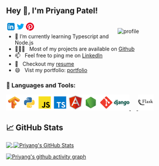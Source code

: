 ## Hey 👋, I'm Priyang Patel!
<a href='https://www.linkedin.com/in/priyang-patel-81658b199/'><img align='left' alt="linkedin" src="https://raw.githubusercontent.com/PRIYANG012/PRIYANG012/main/icons8-linkedin.svg" height='26px'/></a>
<a href='https://twitter.com/012Priyang'><img align='left' alt="twitter" src="https://raw.githubusercontent.com/PRIYANG012/PRIYANG012/main/icons8-twitter.svg" height='26px'/></a>
<a href='https://in.pinterest.com/priyangspatel12345/_created/'><img align='left' alt="twitter" src="https://raw.githubusercontent.com/PRIYANG012/PRIYANG012/main/icons8-pinterest (1).svg" height='26px'/></a>

<br>
<img align="right" alt="profile" src="https://priyang-patel.web.app/assets/Images/Priyang@4x.png" width="200px"/>

<!-- - 🔭 I’m currently working on  -->
- 🌱 I’m currently learning Typescript and Node.js
- 👨🏻‍💻 &nbsp; Most of my projects are available on [Github](https://github.com/PRIYANG012?tab=repositories)
- 📫 &nbsp; Feel free to ping me on [LinkedIn](https://www.linkedin.com/in/priyang-patel-81658b199/)
- 📝 &nbsp; Checkout my [resume](https://drive.google.com/file/d/1cLTAlxPL5bPAbH-3VrAQjnK_F7Ze1QgL/view)
- 😄 &nbsp; Vist my portfolio: [portfolio](https://priyang-patel.web.app/)

### 🔨 Languages and Tools:

<a href="https://www.tensorflow.org" target="_blank"> <img align="left" src="https://raw.githubusercontent.com/PRIYANG012/PRIYANG012/main/tensorflow.svg" alt="tensorflow" height="42px"/> </a> 
<a href="https://www.python.org" target="_blank"><img align="left" alt="Python" height ="42px" src="https://raw.githubusercontent.com/PRIYANG012/PRIYANG012/main/python.svg"></a>
<a href="https://developer.mozilla.org/en-US/docs/Web/JavaScript" target="_blank"> <img align="left" alt="JavaScript" height ="42px"  src="https://raw.githubusercontent.com/PRIYANG012/PRIYANG012/main/javascript.svg"> </a>
<a href="https://www.typescriptlang.org/" target="_blank"><img align="left" alt="Typescirpt" height ="42px" src="https://raw.githubusercontent.com/PRIYANG012/PRIYANG012/main/typescript.svg"></a>
<a href="https://angular.io/" target="_blank"> <img align="left" alt="angular" height ="42px" src="https://raw.githubusercontent.com/PRIYANG012/PRIYANG012/main/icons8-angularjs.svg"></a>
<a href="https://nodejs.org" target="_blank"><img align="left" alt="Node.js" height ="42px" src="https://raw.githubusercontent.com/PRIYANG012/PRIYANG012/main/node.svg"></a>
<a href="https://git-scm.com/" target="_blank"> <img src="https://raw.githubusercontent.com/PRIYANG012/PRIYANG012/main/git-scm.svg" align="left" alt="git" height='42px'/> </a>
<a href="https://www.djangoproject.com/" target="_blank"> <img src="https://raw.githubusercontent.com/PRIYANG012/PRIYANG012/main/icons8-django.svg" alt="django" height='42px'/> </a>
&nbsp;&nbsp;&nbsp;&nbsp;<a href="https://flask.palletsprojects.com/en/2.0.x/" target="_blank"> <img src="https://raw.githubusercontent.com/PRIYANG012/PRIYANG012/main/icons8-flask.svg" alt="flask" height='42px'/> </a>
<br>


## &#x1f4c8; GitHub Stats

<a href="https://github.com/PRIYANG012/PRIYANG012">
  <img align="center" src="https://github-readme-stats.vercel.app/api/top-langs/?username=PRIYANG012&hide=java,html,tex&title_color=ffffff&text_color=c9cacc&icon_color=2bbc8a&bg_color=1d1f21&langs_count=3" />
</a>
<a href="https://github.com/PRIYANG012/PRIYANG012">
  <img align="center" src="https://github-readme-stats.vercel.app/api?username=PRIYANG012&show_icons=true&line_height=27&count_private=true&title_color=ffffff&text_color=c9cacc&icon_color=2bbc8a&bg_color=1d1f21" alt="Priyang's GitHub Stats" />

[![Priyang's github activity graph](https://activity-graph.herokuapp.com/graph?username=PRIYANG012&bg_color=fffff0&color=708090&line=24292e&point=24292e&area=true&hide_border=true)](https://github.com/PRIYANG012)

